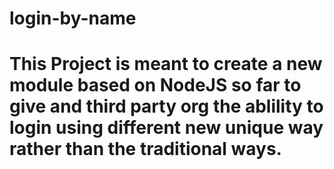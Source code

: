 # login-by-name
# This Project is meant to create a new module based on NodeJS so far to give and third party org the ablility to login using  different new unique way rather than the traditional ways. 
